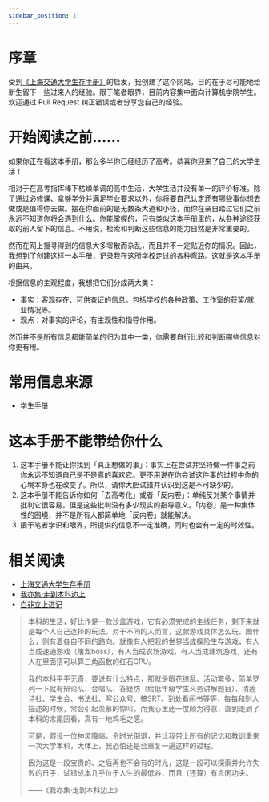 ```yaml
---
sidebar_position: 1
---
```


# 序章

受到[《上海交通大学生存手册》](https://survivesjtu.gitbook.io/survivesjtumanual/)的启发，我创建了这个网站，目的在于尽可能地给新生留下一些过来人的经验。限于笔者眼界，目前内容集中面向计算机学院学生。欢迎通过 Pull Request 纠正错误或者分享您自己的经验。

# 开始阅读之前……

如果你正在看这本手册，那么多半你已经经历了高考。恭喜你迎来了自己的大学生活！

相对于在高考指挥棒下枯燥单调的高中生活，大学生活并没有单一的评价标准。除了通过必修课、拿够学分并满足毕业要求以外，你将要自己认定还有哪些事你想去做或是值得你去做。摆在你面前的是无数条大道和小径，而你在亲自踏过它们之前永远不知道你将会遇到什么。你能掌握的，只有类似这本手册里的，从各种途径获取的前人留下的信息。不用说，检索和判断这些信息的能力自然是非常重要的。

然而在网上搜寻得到的信息大多零散而杂乱，而且并不一定贴近你的情况。因此，我想到了创建这样一本手册，记录我在这所学校走过的各种弯路。这就是这本手册的由来。

根据信息的主观程度，我想把它们分成两大类：

- 事实：客观存在、可供查证的信息。包括学校的各种政策、工作室的获奖/就业情况等。
- 观点：对事实的评论，有主观性和指导作用。

然而并不是所有信息都能简单的归为其中一类，你需要自行比较和判断哪些信息对你更有用。

# 常用信息来源

- [学生手册](https://jwc.gdut.edu.cn/gzzd/xssc.htm)

# 这本手册不能带给你什么

1. 这本手册不能让你找到「真正想做的事」：事实上在尝试并坚持做一件事之前你永远不知道自己是不是真的喜欢它。更不用说在你尝试这件事的过程中你的心境本身也在改变了。所以，请你大胆试错并认识到这是不可缺少的。
2. 这本手册不能告诉你如何「去高考化」或者「反内卷」：单纯反对某个事情并批判它很容易，但是这些批判没有多少现实的指导意义。「内卷」是一种集体性的困境，并不是所有人都简单地「反内卷」就能解决。
3. 限于笔者学识和眼界，所提供的信息不一定准确，同时也会有一定的时效性。

# 相关阅读

- [上海交通大学生存手册](https://survivesjtu.gitbook.io/survivesjtumanual/)
- [我亦集·走到本科边上](https://mp.weixin.qq.com/s/4NCkpeIkZrqJVd_UvJmz1Q)
- [白非立上进记](https://zhuanlan.zhihu.com/p/91072728)

> 本科的生活，好比作是一款沙盒游戏，它有必须完成的主线任务，剩下来就是每个人自己选择的玩法。对于不同的人而言，这款游戏具体怎么玩、图什么，则有着各自不同的路向。就像有人把我的世界当成探险生存游戏，有人当成速通游戏（屠龙boss），有人当成农场游戏，有人当成建筑游戏，还有人在里面搭可以算三角函数的红石CPU。
>
> 我的本科平平无奇，要说有什么特点，那就是眼花缭乱、活动繁多，简单罗列一下就有辩论队、合唱队、答疑坊（给低年级学生义务讲解题目）、清莲诗社、学生会、书法社、写公众号、搞SRT、到处看闲书等等，每每和别人描述的时候，常会引起羡慕的惊叫，而我心里还一度颇为得意，直到走到了本科的末尾回看，真有一地鸡毛之感。
>
> 可是，假设一位神灵降临，令时光倒退，并让我带上所有的记忆和教训重来一次大学本科，大体上，我恐怕还是会重复一遍这样的过程。
>
> 因为这是一段宝贵的、之后再也不会有的时光，这是一段可以探索并允许失败的日子，试错成本几乎位于人生的最低谷，而且（还算）有点闲功夫。
>
> ——《我亦集·走到本科边上》
